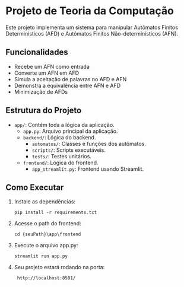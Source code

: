 # Projeto de Teoria da Computação

Este projeto implementa um sistema para manipular Autômatos Finitos Determinísticos (AFD) e Autômatos Finitos Não-determinísticos (AFN).

## Funcionalidades

- Recebe um AFN como entrada
- Converte um AFN em AFD
- Simula a aceitação de palavras no AFD e AFN
- Demonstra a equivalência entre AFN e AFD
- Minimização de AFDs

## Estrutura do Projeto

- `app/`: Contém toda a lógica da aplicação.
  - `app.py`: Arquivo principal da aplicação.
  - `backend/`: Lógica do backend.
    - `automatos/`: Classes e funções dos autômatos.
    - `scripts/`: Scripts executáveis.
    - `tests/`: Testes unitários.
  - `frontend/`: Lógica do frontend.
    - `app_streamlit.py`: Frontend usando Streamlit.

## Como Executar

1. Instale as dependências:
    ```
    pip install -r requirements.txt
    ```

2. Acesse o path do frontend:
    ```
    cd {seuPath}\app\frontend
    ```
3. Execute o arquivo app.py:
    ```
    streamlit run app.py
    ```
4. Seu projeto estará rodando na porta:
    ```
     http://localhost:8501/
    ```